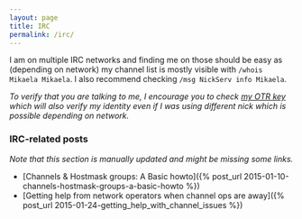 ```yaml
---
layout: page
title: IRC
permalink: /irc/
---
```


I am on multiple IRC networks and finding me on those should be easy as
(depending on network) my channel list is mostly visible with
`/whois Mikaela Mikaela`. I also recommend checking
`/msg NickServ info Mikaela`.

*To verify that you are talking to me, I encourage you to check
[my OTR key] which will also verify my identity even if I was using
different nick which is possible depending on network.*

[my OTR key]: ../keys

### IRC-related posts

*Note that this section is manually updated and might be missing some
links.*

* [Channels & Hostmask groups: A Basic howto]({% post_url 2015-01-10-channels-hostmask-groups-a-basic-howto %})
* [Getting help from network operators when channel ops are away]({% post_url 2015-01-24-getting_help_with_channel_issues %})
